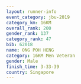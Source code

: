 ```yaml
---
layout: runner-info 
event_category: jbu-2019 
category_km: 16KM  
overall_rank: 200
gender_rank: 137
category_rank: 47
bib: 62018
name: ONG POH HENG
category: 16KM Men Veteran
gender: Male
finish_time: 3-33-39
country: Singapore
---
```

